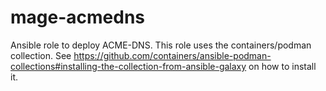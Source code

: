 # mage-acmedns
Ansible role to deploy ACME-DNS. This role uses the containers/podman collection. See 
https://github.com/containers/ansible-podman-collections#installing-the-collection-from-ansible-galaxy
on how to install it.